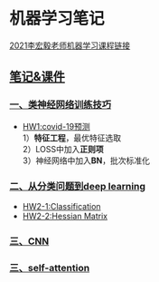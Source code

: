 # 机器学习笔记
[2021李宏毅老师机器学习课程链接](https://www.youtube.com/playlist?list=PLJV_el3uVTsMhtt7_Y6sgTHGHp1Vb2P2J)  

## [笔记&课件](http://speech.ee.ntu.edu.tw/~tlkagk/courses_ML20.html)  
### [ 一、类神经网络训练技巧](https://github.com/zaoshangqichuang/MLnotes/blob/main/1_%E7%B1%BB%E7%A5%9E%E7%BB%8F%E7%BD%91%E7%BB%9C%E8%AE%AD%E7%BB%83%E4%B8%8D%E8%B5%B7%E6%9D%A5%E6%80%8E%E4%B9%88%E5%8A%9E.md) 
* [HW1:covid-19预测 ](https://github.com/zaoshangqichuang/MLnotes/blob/main/HW1-covid%E9%A2%84%E6%B5%8B.ipynb)  
1）**特征工程**，最优特征选取  
2）LOSS中加入**正则项**  
3）神经网络中加入**BN**，批次标准化
### [二、从分类问题到deep learning](https://github.com/zaoshangqichuang/MLnotes/blob/main/2_%E5%88%86%E7%B1%BB%E9%97%AE%E9%A2%98.md)  
* [HW2-1:Classification](https://github.com/zaoshangqichuang/MLnotes/blob/main/HW2-1_classification.ipynb)  
* [HW2-2:Hessian Matrix](https://github.com/zaoshangqichuang/MLnotes/blob/main/HW2-2HessianMatrix.ipynb)  
### [三、CNN](https://github.com/zaoshangqichuang/MLnotes/blob/main/3_CNN.md)
### [三、self-attention](https://github.com/zaoshangqichuang/MLnotes/blob/main/3_self-attention.md)
